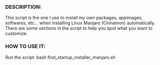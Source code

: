 ### DESCRIPTION:

This script is the one I use to install my own packages, appimages, softwares, etc... 
when installing Linux Manjaro (Cinnamon) automatically.
There are some sections in the script to help you spot what you want to customize.


### HOW TO USE IT:

Run the script: bash first_startup_installer_manjaro.sh